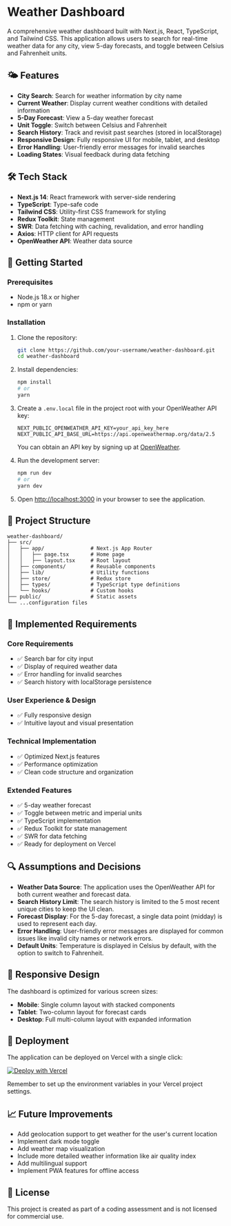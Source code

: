 # Weather Dashboard

A comprehensive weather dashboard built with Next.js, React, TypeScript, and Tailwind CSS. This application allows users to search for real-time weather data for any city, view 5-day forecasts, and toggle between Celsius and Fahrenheit units.

## 🌤️ Features

- **City Search**: Search for weather information by city name
- **Current Weather**: Display current weather conditions with detailed information
- **5-Day Forecast**: View a 5-day weather forecast
- **Unit Toggle**: Switch between Celsius and Fahrenheit
- **Search History**: Track and revisit past searches (stored in localStorage)
- **Responsive Design**: Fully responsive UI for mobile, tablet, and desktop
- **Error Handling**: User-friendly error messages for invalid searches
- **Loading States**: Visual feedback during data fetching

## 🛠️ Tech Stack

- **Next.js 14**: React framework with server-side rendering
- **TypeScript**: Type-safe code
- **Tailwind CSS**: Utility-first CSS framework for styling
- **Redux Toolkit**: State management
- **SWR**: Data fetching with caching, revalidation, and error handling
- **Axios**: HTTP client for API requests
- **OpenWeather API**: Weather data source

## 🚀 Getting Started

### Prerequisites

- Node.js 18.x or higher
- npm or yarn

### Installation

1. Clone the repository:
   ```bash
   git clone https://github.com/your-username/weather-dashboard.git
   cd weather-dashboard
   ```

2. Install dependencies:
   ```bash
   npm install
   # or
   yarn
   ```

3. Create a `.env.local` file in the project root with your OpenWeather API key:
   ```
   NEXT_PUBLIC_OPENWEATHER_API_KEY=your_api_key_here
   NEXT_PUBLIC_API_BASE_URL=https://api.openweathermap.org/data/2.5
   ```

   You can obtain an API key by signing up at [OpenWeather](https://openweathermap.org/api).

4. Run the development server:
   ```bash
   npm run dev
   # or
   yarn dev
   ```

5. Open [http://localhost:3000](http://localhost:3000) in your browser to see the application.

## 📝 Project Structure

```
weather-dashboard/
├── src/
│   ├── app/               # Next.js App Router
│   │   ├── page.tsx       # Home page
│   │   ├── layout.tsx     # Root layout
│   ├── components/        # Reusable components
│   ├── lib/               # Utility functions
│   ├── store/             # Redux store
│   ├── types/             # TypeScript type definitions
│   └── hooks/             # Custom hooks
├── public/                # Static assets
└── ...configuration files
```

## 🌟 Implemented Requirements

### Core Requirements
- ✅ Search bar for city input
- ✅ Display of required weather data
- ✅ Error handling for invalid searches
- ✅ Search history with localStorage persistence

### User Experience & Design
- ✅ Fully responsive design
- ✅ Intuitive layout and visual presentation

### Technical Implementation
- ✅ Optimized Next.js features
- ✅ Performance optimization
- ✅ Clean code structure and organization

### Extended Features
- ✅ 5-day weather forecast
- ✅ Toggle between metric and imperial units
- ✅ TypeScript implementation
- ✅ Redux Toolkit for state management
- ✅ SWR for data fetching
- ✅ Ready for deployment on Vercel

## 🔍 Assumptions and Decisions

- **Weather Data Source**: The application uses the OpenWeather API for both current weather and forecast data.
- **Search History Limit**: The search history is limited to the 5 most recent unique cities to keep the UI clean.
- **Forecast Display**: For the 5-day forecast, a single data point (midday) is used to represent each day.
- **Error Handling**: User-friendly error messages are displayed for common issues like invalid city names or network errors.
- **Default Units**: Temperature is displayed in Celsius by default, with the option to switch to Fahrenheit.

## 📱 Responsive Design

The dashboard is optimized for various screen sizes:
- **Mobile**: Single column layout with stacked components
- **Tablet**: Two-column layout for forecast cards
- **Desktop**: Full multi-column layout with expanded information

## 🚀 Deployment

The application can be deployed on Vercel with a single click:

[![Deploy with Vercel](https://vercel.com/button)](https://vercel.com/new/clone?repository-url=https%3A%2F%2Fgithub.com%2Fyour-username%2Fweather-dashboard)

Remember to set up the environment variables in your Vercel project settings.

## 📈 Future Improvements

- Add geolocation support to get weather for the user's current location
- Implement dark mode toggle
- Add weather map visualization
- Include more detailed weather information like air quality index
- Add multilingual support
- Implement PWA features for offline access

## 📄 License

This project is created as part of a coding assessment and is not licensed for commercial use.